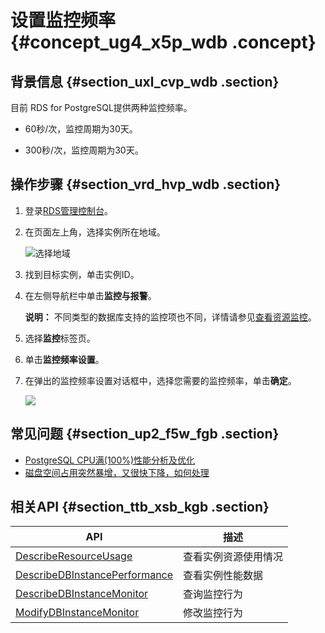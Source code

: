 # 设置监控频率 {#concept_ug4_x5p_wdb .concept}

## 背景信息 {#section_uxl_cvp_wdb .section}

目前 RDS for PostgreSQL提供两种监控频率。

-   60秒/次，监控周期为30天。

-   300秒/次，监控周期为30天。


## 操作步骤 {#section_vrd_hvp_wdb .section}

1.  登录[RDS管理控制台](https://rds.console.aliyun.com/)。
2.  在页面左上角，选择实例所在地域。

    ![选择地域](http://static-aliyun-doc.oss-cn-hangzhou.aliyuncs.com/assets/img/7814/154752096936543_zh-CN.png)

3.  找到目标实例，单击实例ID。
4.  在左侧导航栏中单击**监控与报警**。

    **说明：** 不同类型的数据库支持的监控项也不同，详情请参见[查看资源监控](cn.zh-CN/用户指南PostgreSQL版/监控与报警/查看资源监控.md#)。

5.  选择**监控**标签页。
6.  单击**监控频率设置**。
7.  在弹出的监控频率设置对话框中，选择您需要的监控频率，单击**确定**。

    ![](http://static-aliyun-doc.oss-cn-hangzhou.aliyuncs.com/assets/img/41593/154752096921640_zh-CN.png)


## 常见问题 {#section_up2_f5w_fgb .section}

-   [PostgreSQL CPU满\(100%\)性能分析及优化](https://help.aliyun.com/knowledge_detail/43562.html)
-   [磁盘空间占用突然暴增，又很快下降，如何处理](https://help.aliyun.com/knowledge_detail/44482.html)

## 相关API {#section_ttb_xsb_kgb .section}

|API|描述|
|---|--|
|[DescribeResourceUsage](../cn.zh-CN/API参考/监控管理/DescribeResourceUsage.md#)|查看实例资源使用情况|
|[DescribeDBInstancePerformance](../cn.zh-CN/API参考/监控管理/DescribeDBInstancePerformance.md#)|查看实例性能数据|
|[DescribeDBInstanceMonitor](../cn.zh-CN/API参考/监控管理/DescribeDBInstanceMonitor.md#)|查询监控行为|
|[ModifyDBInstanceMonitor](../cn.zh-CN/API参考/监控管理/ModifyDBInstanceMonitor.md#)|修改监控行为|

